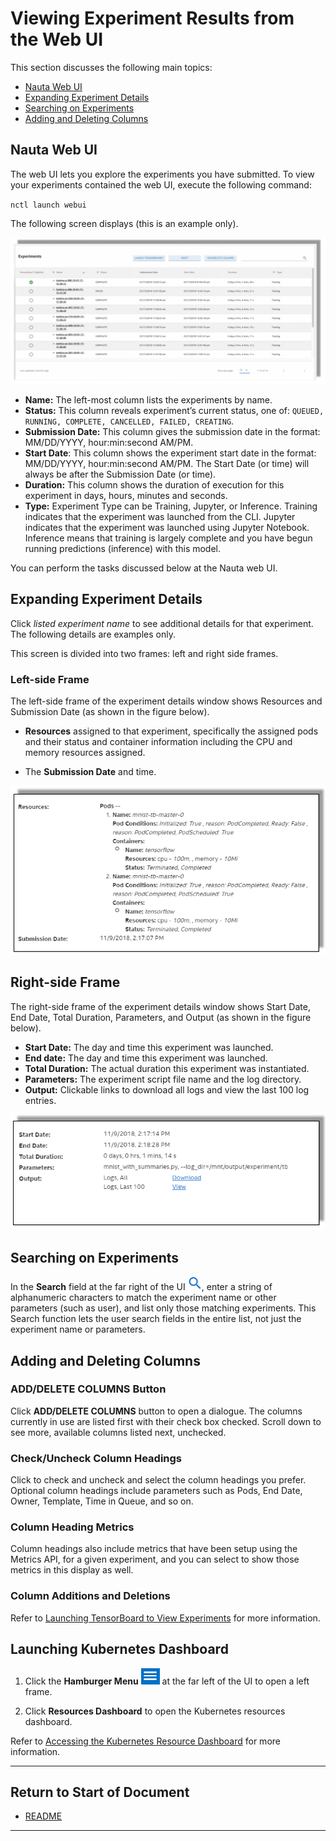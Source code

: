 
# Viewing Experiment Results from the Web UI

This section discusses the following main topics: 

 - [Nauta Web UI](#nauta-web-ui)
 - [Expanding Experiment Details](#expanding-experiment-details)
 - [Searching on Experiments](#searching-on-experiments)
 - [Adding and Deleting Columns](#adding-and-deleting-columns)

## Nauta Web UI

The web UI lets you explore the experiments you have submitted. To view your experiments contained the web UI, execute the following command:

`nctl launch webui`

The following screen displays (this is an example only).

![](images/web_ui.png) 

* **Name:** The left-most column lists the experiments by name.
* **Status:** This column reveals experiment’s current status, one of: `QUEUED, RUNNING, COMPLETE, CANCELLED, FAILED, CREATING`.
* **Submission Date:** This column gives the submission date in the format: MM/DD/YYYY, hour:min:second AM/PM.
* **Start Date**: This column shows the experiment start date in the format: MM/DD/YYYY, hour:min:second AM/PM. The Start Date (or time) will always be after the Submission Date (or time).
* **Duration:** This column shows the duration of execution for this experiment in days, hours, minutes and seconds.
* **Type:** Experiment Type can be Training, Jupyter, or Inference. Training indicates that the experiment was launched from the CLI. Jupyter indicates that the experiment was launched using Jupyter Notebook. Inference means that training is largely complete and you have begun running predictions (inference) with this model.

You can perform the tasks discussed below at the Nauta web UI.

## Expanding Experiment Details

Click _listed experiment name_ to see additional details for that experiment. The following details are examples only. 

This screen is divided into two frames: left and right side frames.  

### Left-side Frame

The left-side frame of the experiment details window shows Resources and Submission Date (as shown in the figure below).

* **Resources** assigned to that experiment, specifically the assigned pods and their status and container information including the CPU and memory resources assigned.

* The **Submission Date** and time.

![Image](images/UI_Experiment_Details_1.png)
 
 ## Right-side Frame

The right-side frame of the experiment details window shows Start Date, End Date, Total Duration, Parameters, and Output (as shown in the figure below). 

* **Start Date:** The day and time this experiment was launched. 
* **End date:** The day and time this experiment was launched. 
*	**Total Duration:** The actual duration this experiment was instantiated.
*	**Parameters:** The experiment script file name and the log directory.
* **Output:** Clickable links to download all logs and view the last 100 log entries.

![Image](images/UI_Experiment_Details_2.png)

## Searching on Experiments

In the **Search** field at the far right of the UI ![](images/search_lense.png), enter a string of alphanumeric characters to match the experiment name or other parameters (such as user), and list only those matching experiments. This Search function lets the user search fields in the entire list, not just the experiment name or parameters. 

## Adding and Deleting Columns

### ADD/DELETE COLUMNS Button

Click **ADD/DELETE COLUMNS** button to open a dialogue. The columns currently in use are listed first with 
their check box checked. Scroll down to see more, available columns listed next, unchecked. 

### Check/Uncheck Column Headings

Click to check and uncheck and select the column headings you prefer. Optional column headings include parameters such as Pods, End Date, Owner, Template, Time in Queue, and so on.

### Column Heading Metrics

Column headings also include metrics that have been setup using the Metrics API, for a given experiment, and you 
can select to show those metrics in this display as well.

### Column Additions and Deletions

Refer to [Launching TensorBoard to View Experiments](/docs/user-guide/actions/view_exp_tensorbd.md) for more information.

## Launching Kubernetes Dashboard

1. Click the **Hamburger Menu** ![](images/hamburger_menu.png) at the far left of the UI to open a left frame. 

1. Click **Resources Dashboard** to open the Kubernetes resources dashboard. 

Refer to [Accessing the Kubernetes Resource Dashboard](accessing_kubernetes.md) for more information.


----------------------

## Return to Start of Document

* [README](../README.md)
----------------------
